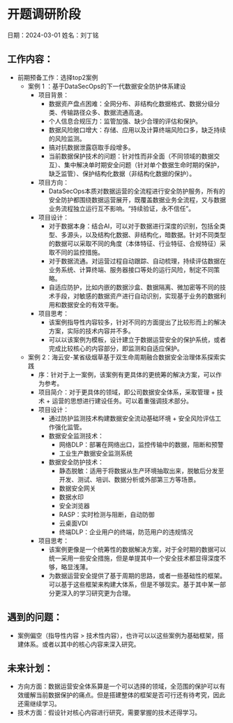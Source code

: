 # 开题调研阶段
日期：2024-03-01
姓名：刘丁铭
## 工作内容：

- 前期预备工作：选择top2案例
   - 案例 1 ：基于DataSecOps的下一代数据安全防护体系建设
      - 项目背景：
         - 数据资产盘点困难：全网分布、非结构化数据格式、数据分级分类、传输路径众多、数据流通高速。
         - 个人信息合规压力：监管加强、缺少合理的评估和保护。
         - 数据风险敞口增大：存储、应用以及计算终端风险口多，缺乏持续的风险监测。
         - 搞对抗数据泄露窃取手段增多。
         - 当前数据保护技术的问题：针对性而非全面（不同领域的数据交互）、集中解决单时期安全问题（针对单个数据生命时期的保护，缺乏监管）、保护结构化数据（非结构化数据的保护）。
      - 项目方向：
         - DataSecOps本质对数据运营的全流程进行安全防护服务，所有的安全防护都围绕数据运营展开，既覆盖数据业务全流程，又与数据业务流程独立运行互不影响。“持续验证，永不信任”。
      - 项目设计：
         - 对于数据本身：结合AI，可以对于数据进行深度的识别，包括全类型、多源头，以及结构化数据、非结构化，暗数据。针对不同类型的数据可以采取不同的角度（本体特征、行业特征、合规特征）采取不同的监控措施。
         - 对于数据流通。对运营过程自动跟踪、自动梳理，持续评估数据在业务系统、计算终端、服务器接口等处的运行风险，制定不同策略。
         - 自适应防护，比如内嵌的数据沙盒、数据隔离、微加密等不同的技术手段，对敏感的数据资产进行自动识别，实现基于业务的数据利用和数据安全的有效平衡。 
      - 项目思考：
         - 该案例指导性内容较多，针对不同的方面提出了比较形而上的解决方案，实际的技术内容并不多。
         - 可以以该案例为模板，设计建立于数据运营安全的保护系统，或者完成比较核心的内容部分，即监测和自适应保护。
   - 案例 2：海云安-某省级烟草基于双生命周期融合数据安全治理体系探索实践
      - 序：针对于上一案例，该案例有更具体的更统筹的解决方案，可以作为参考。
      - 项目简介：对于更具体的领域，即公司数据安全体系，采取管理 + 技术 + 运营的思想进行建设任务。可以着重强调技术部分。
      - 项目设计：
         - 通过防护监测技术构建数据安全流动基础环境 + 安全风险评估工作强化监管。
         - 数据安全监测技术：
            - 网络DLP：部署在网络出口，监控传输中的数据，阻断和预警
            - 工业生产数据安全监测系统
         - 数据安全防护技术：
            - 静态脱敏：适用于将数据从生产环境抽取出来，脱敏后分发至开发、测试、培训、数据分析或外部第三方等场景。
            - 数据安全网关
            - 数据水印
            - 安全浏览器
            - RASP：实时检测与阻断，自动防御
            - 云桌面VDI
            - 终端DLP：企业用户的终端，防范用户的违规情况
      - 项目思考：
         - 该案例更像是一个统筹性的数据解决方案，对于全时期的数据可以统一采用一些安全措施，但是单提其中一个安全技术都显得深度不够，略显浅薄。
         - 为数据运营安全提供了基于周期的思路，或者一些基础性的框架。可以基于这些框架来构建大体系，但是不够现实。基于其中某一部分更深入的学习研究更为合理。

## 遇到的问题：

- 案例偏空（指导性内容 > 技术性内容），也许可以以这些案例为基础框架，搭建体系。或者以其中的核心内容来深入研究。
## 未来计划：

- 方向方面：数据运营安全体系算是一个可以选择的领域，全范围的保护可以有效缓解当前数据保护的痛点。但是搭建整体的框架是否可行还有待考究，因此还需继续学习。
- 技术方面：假设针对核心内容进行研究，需要掌握的技术还得学习。
